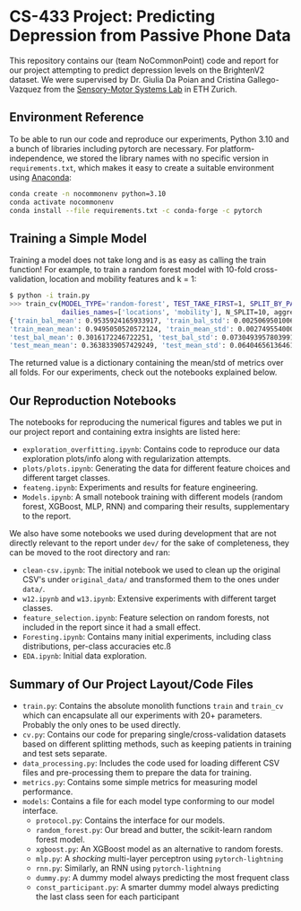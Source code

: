 # CS-433 Project: Predicting Depression from Passive Phone Data

This repository contains our (team NoCommonPoint) code and report for our project attempting to predict depression levels on the BrightenV2 dataset. We were supervised by Dr. Giulia Da Poian and Cristina Gallego-Vazquez from the [Sensory-Motor Systems Lab](https://sms.hest.ethz.ch/) in ETH Zurich.

## Environment Reference

To be able to run our code and reproduce our experiments, Python 3.10 and a bunch of libraries including pytorch are necessary. For platform-independence, we stored the library names with no specific version in `requirements.txt`, which makes it easy to create a suitable environment using [Anaconda](https://www.anaconda.com/):

```sh
conda create -n nocommonenv python=3.10
conda activate nocommonenv
conda install --file requirements.txt -c conda-forge -c pytorch
```

## Training a Simple Model

Training a model does not take long and is as easy as calling the train function! For example, to train a random forest model with 10-fold cross-validation, location and mobility features and k = 1:

```sh
$ python -i train.py
>>> train_cv(MODEL_TYPE='random-forest', TEST_TAKE_FIRST=1, SPLIT_BY_PARTICIPANT=True, 
             dailies_names=['locations', 'mobility'], N_SPLIT=10, aggregate=True)
{'train_bal_mean': 0.9535924165933917, 'train_bal_std': 0.002506950100629083, 
'train_mean_mean': 0.9495050520572124, 'train_mean_std': 0.0027495540000864057, 
'test_bal_mean': 0.3016172246722251, 'test_bal_std': 0.07304939578039911, 
'test_mean_mean': 0.3638339057429249, 'test_mean_std': 0.06404656136461256}
```

The returned value is a dictionary containing the mean/std of metrics over all folds. For our experiments, check out the notebooks explained below.

## Our Reproduction Notebooks

The notebooks for reproducing the numerical figures and tables we put in our project report and containing extra insights are listed here: 

* `exploration_overfitting.ipynb`: Contains code to reproduce our data exploration plots/info along with regularization attempts.
* `plots/plots.ipynb`: Generating the data for different feature choices and different target classes.
* `feateng.ipynb`: Experiments and results for feature engineering.
* `Models.ipynb`: A small notebook training with different models (random forest, XGBoost, MLP, RNN) and comparing their results, supplementary to the report.


We also have some notebooks we used during development that are not directly relevant to the report under `dev/` for the sake of completeness, they can be moved to the root directory and ran:
* `clean-csv.ipynb`: The initial notebook we used to clean up the original CSV's under `original_data/` and transformed them to the ones under `data/`.
* `w12.ipynb` and `w13.ipynb`: Extensive experiments with different target classes.
* `feature_selection.ipynb`: Feature selection on random forests, not included in the report since it had a small effect.
* `Foresting.ipynb`: Contains many initial experiments, including class distributions, per-class accuracies etc.ß
* `EDA.ipynb`: Initial data exploration.

## Summary of Our Project Layout/Code Files

* `train.py`: Contains the absolute monolith functions `train` and `train_cv` which can encapsulate all our experiments with 20+ parameters. Probably the only ones to be used directly.
* `cv.py`: Contains our code for preparing single/cross-validation datasets based on different splitting methods, such as keeping patients in training and test sets separate.
* `data_processing.py`: Includes the code used for loading different CSV files and pre-processing them to prepare the data for training.
* `metrics.py`: Contains some simple metrics for measuring model performance.
* `models`: Contains a file for each model type conforming to our model interface.
    * `protocol.py`: Contains the interface for our models.
    * `random_forest.py`: Our bread and butter, the scikit-learn random forest model.
    * `xgboost.py`: An XGBoost model as an alternative to random forests. 
    * `mlp.py`: A *shocking* multi-layer perceptron using `pytorch-lightning`
    * `rnn.py`: Similarly, an RNN using `pytorch-lightning`
    * `dummy.py`: A dummy model always predicting the most frequent class
    * `const_participant.py`: A smarter dummy model always predicting the last class seen for each participant

